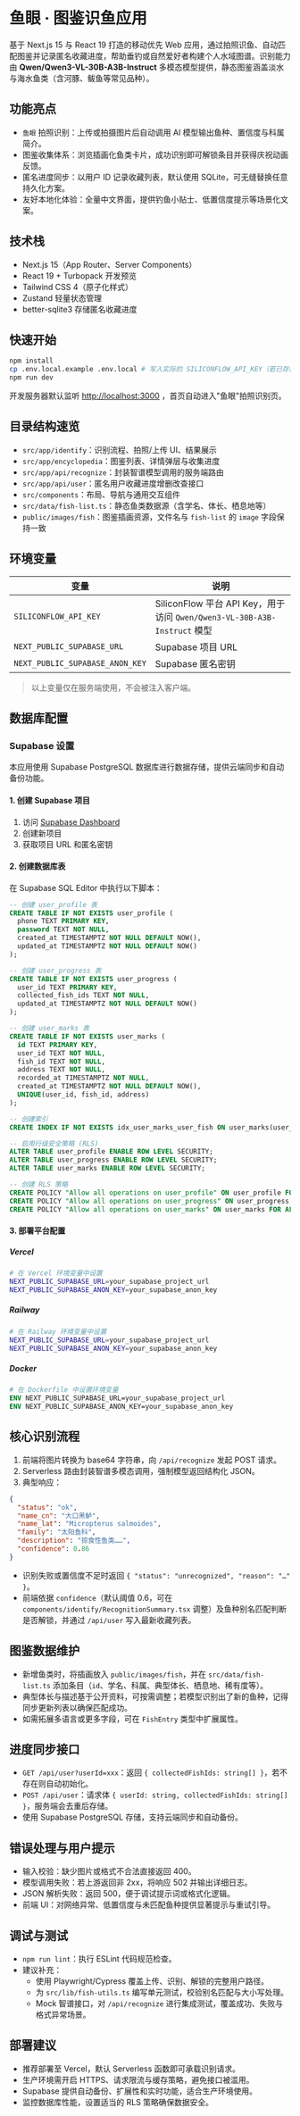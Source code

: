# 鱼眼 · 图鉴识鱼应用

基于 Next.js 15 与 React 19 打造的移动优先 Web 应用，通过拍照识鱼、自动匹配图鉴并记录匿名收藏进度，帮助垂钓或自然爱好者构建个人水域图谱。识别能力由 **Qwen/Qwen3-VL-30B-A3B-Instruct** 多模态模型提供，静态图鉴涵盖淡水与海水鱼类（含河豚、鲅鱼等常见品种）。

## 功能亮点

- `鱼眼` 拍照识别：上传或拍摄图片后自动调用 AI 模型输出鱼种、置信度与科属简介。
- 图鉴收集体系：浏览插画化鱼类卡片，成功识别即可解锁条目并获得庆祝动画反馈。
- 匿名进度同步：以用户 ID 记录收藏列表，默认使用 SQLite，可无缝替换任意持久化方案。
- 友好本地化体验：全量中文界面，提供钓鱼小贴士、低置信度提示等场景化文案。

## 技术栈

- Next.js 15（App Router、Server Components）
- React 19 + Turbopack 开发预览
- Tailwind CSS 4（原子化样式）
- Zustand 轻量状态管理
- better-sqlite3 存储匿名收藏进度

## 快速开始

```bash
npm install
cp .env.local.example .env.local # 写入实际的 SILICONFLOW_API_KEY（若已存在可跳过）
npm run dev
```

开发服务器默认监听 <http://localhost:3000> ，首页自动进入"鱼眼"拍照识别页。

## 目录结构速览

- `src/app/identify`：识别流程、拍照/上传 UI、结果展示
- `src/app/encyclopedia`：图鉴列表、详情弹层与收集进度
- `src/app/api/recognize`：封装智谱模型调用的服务端路由
- `src/app/api/user`：匿名用户收藏进度增删改查接口
- `src/components`：布局、导航与通用交互组件
- `src/data/fish-list.ts`：静态鱼类数据源（含学名、体长、栖息地等）
- `public/images/fish`：图鉴插画资源，文件名与 `fish-list` 的 `image` 字段保持一致

## 环境变量

| 变量 | 说明 |
| ---- | ---- |
| `SILICONFLOW_API_KEY` | SiliconFlow 平台 API Key，用于访问 `Qwen/Qwen3-VL-30B-A3B-Instruct` 模型 |
| `NEXT_PUBLIC_SUPABASE_URL` | Supabase 项目 URL |
| `NEXT_PUBLIC_SUPABASE_ANON_KEY` | Supabase 匿名密钥 |

> 以上变量仅在服务端使用，不会被注入客户端。

## 数据库配置

### Supabase 设置

本应用使用 Supabase PostgreSQL 数据库进行数据存储，提供云端同步和自动备份功能。

#### 1. 创建 Supabase 项目

1. 访问 [Supabase Dashboard](https://supabase.com/dashboard)
2. 创建新项目
3. 获取项目 URL 和匿名密钥

#### 2. 创建数据库表

在 Supabase SQL Editor 中执行以下脚本：

```sql
-- 创建 user_profile 表
CREATE TABLE IF NOT EXISTS user_profile (
  phone TEXT PRIMARY KEY,
  password TEXT NOT NULL,
  created_at TIMESTAMPTZ NOT NULL DEFAULT NOW(),
  updated_at TIMESTAMPTZ NOT NULL DEFAULT NOW()
);

-- 创建 user_progress 表
CREATE TABLE IF NOT EXISTS user_progress (
  user_id TEXT PRIMARY KEY,
  collected_fish_ids TEXT NOT NULL,
  updated_at TIMESTAMPTZ NOT NULL DEFAULT NOW()
);

-- 创建 user_marks 表
CREATE TABLE IF NOT EXISTS user_marks (
  id TEXT PRIMARY KEY,
  user_id TEXT NOT NULL,
  fish_id TEXT NOT NULL,
  address TEXT NOT NULL,
  recorded_at TIMESTAMPTZ NOT NULL,
  created_at TIMESTAMPTZ NOT NULL DEFAULT NOW(),
  UNIQUE(user_id, fish_id, address)
);

-- 创建索引
CREATE INDEX IF NOT EXISTS idx_user_marks_user_fish ON user_marks(user_id, fish_id);

-- 启用行级安全策略 (RLS)
ALTER TABLE user_profile ENABLE ROW LEVEL SECURITY;
ALTER TABLE user_progress ENABLE ROW LEVEL SECURITY;
ALTER TABLE user_marks ENABLE ROW LEVEL SECURITY;

-- 创建 RLS 策略
CREATE POLICY "Allow all operations on user_profile" ON user_profile FOR ALL USING (true);
CREATE POLICY "Allow all operations on user_progress" ON user_progress FOR ALL USING (true);
CREATE POLICY "Allow all operations on user_marks" ON user_marks FOR ALL USING (true);
```

#### 3. 部署平台配置

##### Vercel

```bash
# 在 Vercel 环境变量中设置
NEXT_PUBLIC_SUPABASE_URL=your_supabase_project_url
NEXT_PUBLIC_SUPABASE_ANON_KEY=your_supabase_anon_key
```

##### Railway

```bash
# 在 Railway 环境变量中设置
NEXT_PUBLIC_SUPABASE_URL=your_supabase_project_url
NEXT_PUBLIC_SUPABASE_ANON_KEY=your_supabase_anon_key
```

##### Docker

```dockerfile
# 在 Dockerfile 中设置环境变量
ENV NEXT_PUBLIC_SUPABASE_URL=your_supabase_project_url
ENV NEXT_PUBLIC_SUPABASE_ANON_KEY=your_supabase_anon_key
```

## 核心识别流程

1. 前端将图片转换为 base64 字符串，向 `/api/recognize` 发起 POST 请求。
2. Serverless 路由封装智谱多模态调用，强制模型返回结构化 JSON。
3. 典型响应：

```json
{
  "status": "ok",
  "name_cn": "大口黑鲈",
  "name_lat": "Micropterus salmoides",
  "family": "太阳鱼科",
  "description": "掠食性鱼类……",
  "confidence": 0.86
}
```

- 识别失败或置信度不足时返回 `{ "status": "unrecognized", "reason": "…" }`。
- 前端依据 `confidence`（默认阈值 0.6，可在 `components/identify/RecognitionSummary.tsx` 调整）及鱼种别名匹配判断是否解锁，并通过 `/api/user` 写入最新收藏列表。

## 图鉴数据维护

- 新增鱼类时，将插画放入 `public/images/fish`，并在 `src/data/fish-list.ts` 添加条目（`id`、学名、科属、典型体长、栖息地、稀有度等）。
- 典型体长与描述基于公开资料，可按需调整；若模型识别出了新的鱼种，记得同步更新列表以确保匹配成功。
- 如需拓展多语言或更多字段，可在 `FishEntry` 类型中扩展属性。

## 进度同步接口

- `GET /api/user?userId=xxx`：返回 `{ collectedFishIds: string[] }`，若不存在则自动初始化。
- `POST /api/user`：请求体 `{ userId: string, collectedFishIds: string[] }`，服务端会去重后存储。
- 使用 Supabase PostgreSQL 存储，支持云端同步和自动备份。

## 错误处理与用户提示

- 输入校验：缺少图片或格式不合法直接返回 400。
- 模型调用失败：若上游返回非 2xx，将响应 502 并输出详细日志。
- JSON 解析失败：返回 500，便于调试提示词或格式化逻辑。
- 前端 UI：对网络异常、低置信度与未匹配鱼种提供显著提示与重试引导。

## 调试与测试

- `npm run lint`：执行 ESLint 代码规范检查。
- 建议补充：
  - 使用 Playwright/Cypress 覆盖上传、识别、解锁的完整用户路径。
  - 为 `src/lib/fish-utils.ts` 编写单元测试，校验别名匹配与大小写处理。
  - Mock 智谱接口，对 `/api/recognize` 进行集成测试，覆盖成功、失败与格式异常场景。

## 部署建议

- 推荐部署至 Vercel，默认 Serverless 函数即可承载识别请求。
- 生产环境需开启 HTTPS、请求限流与缓存策略，避免接口被滥用。
- Supabase 提供自动备份、扩展性和实时功能，适合生产环境使用。
- 监控数据库性能，设置适当的 RLS 策略确保数据安全。
